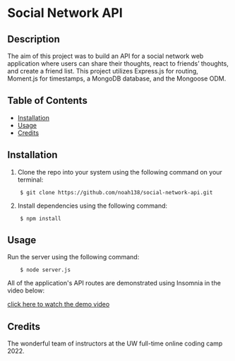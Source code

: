 # Social Network API

## Description

The aim of this project was to build an API for a social network web application where users can share their thoughts, react to friends’ thoughts, and create a friend list. This project utilizes Express.js for routing, Moment.js for timestamps, a MongoDB database, and the Mongoose ODM.

## Table of Contents

- [Installation](#installation)
- [Usage](#usage)
- [Credits](#credits)

## Installation

1. Clone the repo into your system using the following command on your terminal:
```
    $ git clone https://github.com/noah138/social-network-api.git
```
2. Install dependencies using the following command:
```
    $ npm install
```

## Usage

Run the server using the following command:
```
    $ node server.js
```
All of the application's API routes are demonstrated using Insomnia in the video below:

[click here to watch the demo video](https://watch.screencastify.com/v/eMNtTmJyAzGJ0IXjQTN8)

## Credits

The wonderful team of instructors at the UW full-time online coding camp 2022.
